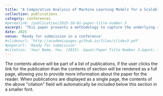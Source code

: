 ```yaml
---
title: "A Comparative Analysis of Machine Learning Models for a Scalable Electrical Model-Free Voltage Calculation Methodology"
collection: publications
category: conferences
#permalink: /publication/2015-10-01-paper-title-number-3
excerpt: 'This paper presents a methodology to capture the underlying relationships among historical smart meter data (P, Q, and V) and the corresponding low-voltage (LV) network. The research include a comprehensive analysis and comparison of three machine learning (ML) models: Random Forest Regression, XGBoost, and Artificial Neural Networks (ANN).'
date: 2025
venue: 'Ready for submission in a conference'
#slidesurl: 'http://academicpages.github.io/files/slides3.pdf'
#paperurl: 'Ready for submission'
#citation: 'Your Name, You. (2015). &quot;Paper Title Number 3.&quot; <i>Journal 1</i>. 1(3).'
---
```


The contents above will be part of a list of publications, if the user clicks the link for the publication than the contents of section will be rendered as a full page, allowing you to provide more information about the paper for the reader. When publications are displayed as a single page, the contents of the above "citation" field will automatically be included below this section in a smaller font.
